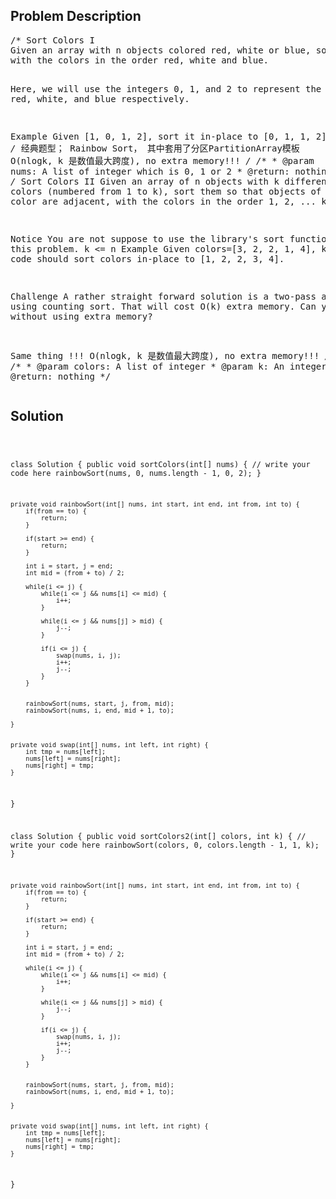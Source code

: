 <!--
<style>
  body { font-family: Arial, sans-serif; }
  .container { max-width: 100%; margin: auto; padding: 20px; }
  .comment-block { background-color: #f9f9f9; padding: 10px; border-left: 5px solid #ccc; max-width: 600px; margin: auto; word-wrap: break-word; white-space: pre-wrap; }
  .code-block { background-color: #f4f4f4; padding: 10px; border: 1px solid #ddd; }
</style>
-->

<div class='container'>
<h2>Problem Description</h2>
<div class='comment-block'>
<pre>
/* Sort Colors I
Given an array with n objects colored red, white or blue, sort them so that objects of the same color are adjacent, 
with the colors in the order red, white and blue.

Here, we will use the integers 0, 1, and 2 to represent the color red, white, and blue respectively.

Example
Given [1, 0, 1, 2], sort it in-place to [0, 1, 1, 2].
*/
/*
经典题型； Rainbow Sort， 其中套用了分区PartitionArray模板
O(nlogk, k 是数值最大跨度), no extra memory!!!
*/
    /**
     * @param nums: A list of integer which is 0, 1 or 2 
     * @return: nothing
     */
/* Sort Colors II
Given an array of n objects with k different colors (numbered from 1 to k), sort them so that objects of the same color are adjacent, 
with the colors in the order 1, 2, ... k.

Notice
You are not suppose to use the library's sort function for this problem.
k <= n
Example
Given colors=[3, 2, 2, 1, 4], k=4, your code should sort colors in-place to [1, 2, 2, 3, 4].

Challenge 
A rather straight forward solution is a two-pass algorithm using counting sort. 
That will cost O(k) extra memory. Can you do it without using extra memory?


Same thing !!!
O(nlogk, k 是数值最大跨度), no extra memory!!!
*/
    /**
     * @param colors: A list of integer
     * @param k: An integer
     * @return: nothing
     */
</pre>
</div>

<h2>Solution</h2>
<div class='code-block'>
<pre><code class='language-java'>


class Solution {
    public void sortColors(int[] nums) {
        // write your code here
        rainbowSort(nums, 0, nums.length - 1, 0, 2);
    }
    
    private void rainbowSort(int[] nums, int start, int end, int from, int to) {
        if(from == to) {
            return;
        }
        
        if(start >= end) {
            return;
        }
        
        int i = start, j = end;
        int mid = (from + to) / 2;
        
        while(i <= j) {
            while(i <= j && nums[i] <= mid) {
                i++;
            }
            
            while(i <= j && nums[j] > mid) {
                j--;
            }
            
            if(i <= j) {
                swap(nums, i, j);
                i++;
                j--;
            }
        }
        
        
        rainbowSort(nums, start, j, from, mid);
        rainbowSort(nums, i, end, mid + 1, to);

    }
    
    
    private void swap(int[] nums, int left, int right) {
        int tmp = nums[left];
        nums[left] = nums[right];
        nums[right] = tmp;
    }
}


class Solution {
    public void sortColors2(int[] colors, int k) {
        // write your code here
        rainbowSort(colors, 0, colors.length - 1, 1, k);
    }
    
    private void rainbowSort(int[] nums, int start, int end, int from, int to) {
        if(from == to) {
            return;
        }
        
        if(start >= end) {
            return;
        }
        
        int i = start, j = end;
        int mid = (from + to) / 2;
        
        while(i <= j) {
            while(i <= j && nums[i] <= mid) {
                i++;
            }
            
            while(i <= j && nums[j] > mid) {
                j--;
            }
            
            if(i <= j) {
                swap(nums, i, j);
                i++;
                j--;
            }
        }
        
        
        rainbowSort(nums, start, j, from, mid);
        rainbowSort(nums, i, end, mid + 1, to);

    }
    
    
    private void swap(int[] nums, int left, int right) {
        int tmp = nums[left];
        nums[left] = nums[right];
        nums[right] = tmp;
    }
}

</code></pre>
</div>
</div>
